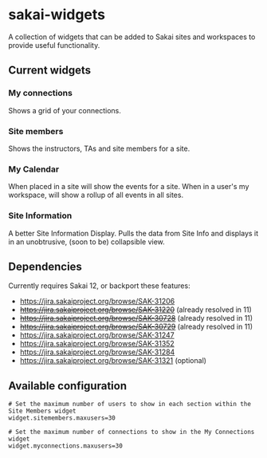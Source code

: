 # sakai-widgets

A collection of widgets that can be added to Sakai sites and workspaces to provide useful functionality.

## Current widgets

### My connections
Shows a grid of your connections.

### Site members
Shows the instructors, TAs and site members for a site.

### My Calendar
When placed in a site will show the events for a site.
When in a user's my workspace, will show a rollup of all events in all sites.

### Site Information
A better Site Information Display. Pulls the data from Site Info and displays it in an unobtrusive, (soon to be) collapsible view.

## Dependencies
Currently requires Sakai 12, or backport these features:
* https://jira.sakaiproject.org/browse/SAK-31206
* ~~https://jira.sakaiproject.org/browse/SAK-31220~~ (already resolved in 11)
* ~~https://jira.sakaiproject.org/browse/SAK-30728~~ (already resolved in 11)
* ~~https://jira.sakaiproject.org/browse/SAK-30729~~ (already resolved in 11)
* https://jira.sakaiproject.org/browse/SAK-31247
* https://jira.sakaiproject.org/browse/SAK-31352
* https://jira.sakaiproject.org/browse/SAK-31284
* https://jira.sakaiproject.org/browse/SAK-31321 (optional)


## Available configuration

````
# Set the maximum number of users to show in each section within the Site Members widget
widget.sitemembers.maxusers=30

# Set the maximum number of connections to show in the My Connections widget
widget.myconnections.maxusers=30

````


